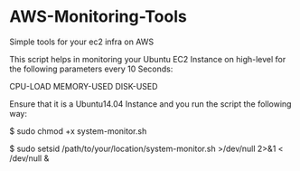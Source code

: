 # AWS-Monitoring-Tools
Simple tools for your ec2 infra on AWS


This script helps in monitoring your Ubuntu EC2 Instance on high-level for the following parameters every 10 Seconds:

CPU-LOAD
MEMORY-USED
DISK-USED

Ensure that it is a Ubuntu14.04 Instance and you run the script the following way:

$ sudo chmod +x system-monitor.sh

$ sudo setsid /path/to/your/location/system-monitor.sh  >/dev/null 2>&1 < /dev/null &
